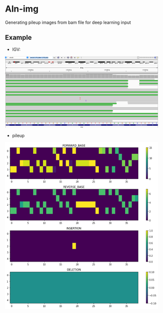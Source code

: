 # Aln-img #

Generating pileup images from bam file for deep learning input


## Example ##

- IGV:

![](img/igv.png)


- pileup

![](img/pileup.png)